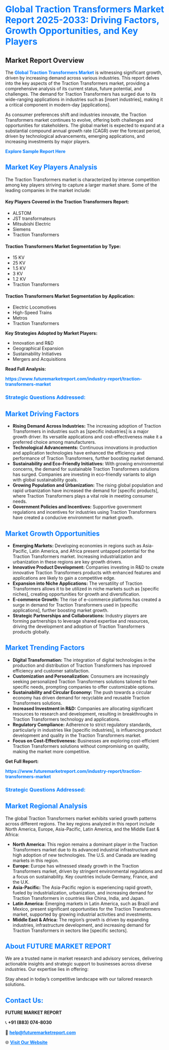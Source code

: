 <h1 style="color: #007BFF;">Global Traction Transformers Market Report 2025-2033: Driving Factors, Growth Opportunities, and Key Players</h1>

<section id="overview">
<h2>Market Report Overview</h2>
<p>The <a href="https://www.futuremarketreport.com/industry-report/traction-transformers-market" style="color: #007BFF; text-decoration: none;"><strong>Global Traction Transformers Market</strong></a> is witnessing significant growth, driven by increasing demand across various industries. This report delves into the key aspects of the Traction Transformers market, providing a comprehensive analysis of its current status, future potential, and challenges. The demand for Traction Transformers has surged due to its wide-ranging applications in industries such as [insert industries], making it a critical component in modern-day [applications].</p>
<p>As consumer preferences shift and industries innovate, the Traction Transformers market continues to evolve, offering both challenges and opportunities for stakeholders. The global market is expected to expand at a substantial compound annual growth rate (CAGR) over the forecast period, driven by technological advancements, emerging applications, and increasing investments by major players.</p>
</section>

<section id="overview">
<p><a href="https://www.futuremarketreport.com/request-sample/reportId=97118" style="color: #007BFF; text-decoration: none;"><strong>Explore Sample Report Here</strong></a></p>
</section>

<section id="key-players">
<h2 style="color: #007BFF;">Market Key Players Analysis</h2>
<p>The Traction Transformers market is characterized by intense competition among key players striving to capture a larger market share. Some of the leading companies in the market include:</p>
<h4>Key Players Covered in the Traction Transformers Report:</h4>
<ul><li>ALSTOM</li><li>JST transformateurs</li><li>Mitsubishi Electric</li><li>Siemens</li><li>Traction Transformers</li></ul>
<h4>Traction Transformers Market Segmentation by Type:</h4>
<ul><li>15 KV</li><li>25 KV</li><li>1.5 KV</li><li>3 KV</li><li>1.2 KV</li><li>Traction Transformers</li></ul>

<h4>Traction Transformers Market Segmentation by Application:</h4>
<ul><li>Electric Locomotives</li><li>High-Speed Trains</li><li>Metros</li><li>Traction Transformers</li></ul>
<p><strong>Key Strategies Adopted by Market Players:</strong></p>
<ul>
<li>Innovation and R&D</li>
<li>Geographical Expansion</li>
<li>Sustainability Initiatives</li>
<li>Mergers and Acquisitions</li>
</ul>
</section>

<section>
<p><strong>Read Full Analysis: </strong></p><a href="https://www.futuremarketreport.com/industry-report/traction-transformers-market" style="color: #007BFF; text-decoration: none;"><strong>https://www.futuremarketreport.com/industry-report/traction-transformers-market</strong></a>
<h3 style="color: #007BFF;">Strategic Questions Addressed:</h3>
</section>

<section id="driving-factors">
<h2 style="color: #007BFF;">Market Driving Factors</h2>
<ul>
<li><strong>Rising Demand Across Industries:</strong> The increasing adoption of Traction Transformers in industries such as [specific industries] is a major growth driver. Its versatile applications and cost-effectiveness make it a preferred choice among manufacturers.</li>
<li><strong>Technological Advancements:</strong> Continuous innovations in production and application technologies have enhanced the efficiency and performance of Traction Transformers, further boosting market demand.</li>
<li><strong>Sustainability and Eco-Friendly Initiatives:</strong> With growing environmental concerns, the demand for sustainable Traction Transformers solutions has surged. Companies are investing in eco-friendly variants to align with global sustainability goals.</li>
<li><strong>Growing Population and Urbanization:</strong> The rising global population and rapid urbanization have increased the demand for [specific products], where Traction Transformers plays a vital role in meeting consumer needs.</li>
<li><strong>Government Policies and Incentives:</strong> Supportive government regulations and incentives for industries using Traction Transformers have created a conducive environment for market growth.</li>
</ul>
</section>

<section id="growth-opportunities">
<h2 style="color: #007BFF;">Market Growth Opportunities</h2>
<ul>
<li><strong>Emerging Markets:</strong> Developing economies in regions such as Asia-Pacific, Latin America, and Africa present untapped potential for the Traction Transformers market. Increasing industrialization and urbanization in these regions are key growth drivers.</li>
<li><strong>Innovative Product Development:</strong> Companies investing in R&D to create innovative Traction Transformers products with enhanced features and applications are likely to gain a competitive edge.</li>
<li><strong>Expansion into Niche Applications:</strong> The versatility of Traction Transformers allows it to be utilized in niche markets such as [specific niches], creating opportunities for growth and diversification.</li>
<li><strong>E-commerce Growth:</strong> The rise of e-commerce platforms has created a surge in demand for Traction Transformers used in [specific applications], further boosting market growth.</li>
<li><strong>Strategic Partnerships and Collaborations:</strong> Industry players are forming partnerships to leverage shared expertise and resources, driving the development and adoption of Traction Transformers products globally.</li>
</ul>
</section>

<section id="trending-factors">
<h2 style="color: #007BFF;">Market Trending Factors</h2>
<ul>
<li><strong>Digital Transformation:</strong> The integration of digital technologies in the production and distribution of Traction Transformers has improved efficiency and customer satisfaction.</li>
<li><strong>Customization and Personalization:</strong> Consumers are increasingly seeking personalized Traction Transformers solutions tailored to their specific needs, prompting companies to offer customizable options.</li>
<li><strong>Sustainability and Circular Economy:</strong> The push towards a circular economy has driven demand for recyclable and reusable Traction Transformers solutions.</li>
<li><strong>Increased Investment in R&D:</strong> Companies are allocating significant resources to research and development, resulting in breakthroughs in Traction Transformers technology and applications.</li>
<li><strong>Regulatory Compliance:</strong> Adherence to strict regulatory standards, particularly in industries like [specific industries], is influencing product development and quality in the Traction Transformers market.</li>
<li><strong>Focus on Cost-Effectiveness:</strong> Businesses are exploring cost-efficient Traction Transformers solutions without compromising on quality, making the market more competitive.</li>
</ul>
</section>

<section>
<p><strong>Get Full Report: </strong></p><a href="https://www.futuremarketreport.com/industry-report/traction-transformers-market" style="color: #007BFF; text-decoration: none;"><strong>https://www.futuremarketreport.com/industry-report/traction-transformers-market</strong></a>
<h3 style="color: #007BFF;">Strategic Questions Addressed:</h3>
</section>


<section id="regional-analysis">
<h2 style="color: #007BFF;">Market Regional Analysis</h2>
<p>The global Traction Transformers market exhibits varied growth patterns across different regions. The key regions analyzed in this report include North America, Europe, Asia-Pacific, Latin America, and the Middle East & Africa:</p>
<ul>
<li><strong>North America:</strong> This region remains a dominant player in the Traction Transformers market due to its advanced industrial infrastructure and high adoption of new technologies. The U.S. and Canada are leading markets in this region.</li>
<li><strong>Europe:</strong> Europe has witnessed steady growth in the Traction Transformers market, driven by stringent environmental regulations and a focus on sustainability. Key countries include Germany, France, and the U.K.</li>
<li><strong>Asia-Pacific:</strong> The Asia-Pacific region is experiencing rapid growth, fueled by industrialization, urbanization, and increasing demand for Traction Transformers in countries like China, India, and Japan.</li>
<li><strong>Latin America:</strong> Emerging markets in Latin America, such as Brazil and Mexico, present significant opportunities for the Traction Transformers market, supported by growing industrial activities and investments.</li>
<li><strong>Middle East & Africa:</strong> The region’s growth is driven by expanding industries, infrastructure development, and increasing demand for Traction Transformers in sectors like [specific sectors].</li>
</ul>
</section>

<footer>
<h2 style="color: #007BFF;">About FUTURE MARKET REPORT</h2>
<p>We are a trusted name in market research and advisory services, delivering actionable insights and strategic support to businesses across diverse industries. Our expertise lies in offering:</p>

<p>Stay ahead in today’s competitive landscape with our tailored research solutions.</p>

<h2 style="color: #007BFF;">Contact Us:</h2>
<p><strong>FUTURE MARKET REPORT</strong></p>
<p>📞 <strong>+91 (883) 074-8030</strong></p>
<p>📧 <strong><a href="mailto:help@futuremarketreport.com" style="color: #007BFF;">help@futuremarketreport.com</a></strong></p>
<p>🌐 <strong><a href="https://www.futuremarketreport.com/" style="color: #007BFF;">Visit Our Website</a></strong></p>
</footer>
